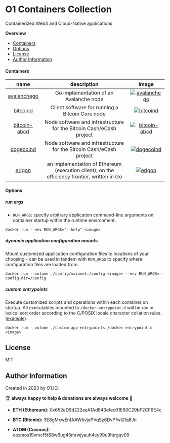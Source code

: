 # O1 Containers Collection

Containerized Web3 and Cloud-Native applications

**Overview**
  - [Containers](#containers)
  - [Options](#options)
  - [License](#license)
  - [Author Information](#author-information)

#### Containers

| name | description | image |
| :---: | :---: | :---: |
| [avalanchego](./avalanchego) | Go implementation of an Avalanche node | [![avalanchego](https://img.shields.io/docker/v/0labs/avalanchego)](https://hub.docker.com/repository/docker/0labs/avalanchego) |
| [bitcoind](./bitcoind) | Client software for running a Bitcoin Core node | [![bitcoind](https://img.shields.io/docker/v/0labs/bitcoind)](https://hub.docker.com/repository/docker/0labs/bitcoind) |
| [bitcoin-abcd](./bitcoin-abcd) | Node software and infrastructure for the Bitcoin Cash/eCash project | [![bitcoin-abcd](https://img.shields.io/docker/v/0labs/bitcoin-abcd?color=blue)](https://hub.docker.com/repository/docker/0labs/bitcoin-abcd) |
| [dogecoind](./bitcoin-abcd) | Node software and infrastructure for the Bitcoin Cash/eCash project | [![dogecoind](https://img.shields.io/docker/v/0labs/dogecoind?color=blue)](https://hub.docker.com/repository/docker/0labs/dogecoind) |
| [erigon](./erigon) | an implementation of Ethereum (execution client), on the efficiency frontier, written in Go | [![erigon](https://img.shields.io/docker/v/0labs/erigon?color=blue)](https://hub.docker.com/repository/docker/0labs/erigon) |

#### Options

##### run args

- `RUN_ARGS`: specify arbitrary application command-line arguments on container startup within the runtime environment.

```
docker run --env RUN_ARGS="--help" <image>
```

##### dynamic application configuration mounts

Mount customized application configuration files to locations of your choosing - can be used in tandem with `RUN_ARGS` to specify where configuration files are loaded from.

```
docker run --volume ./config/mainnet:/config <image> --env RUN_ARGS=--config-dir=/config
```

##### custom entrypoints

Execute customized scripts and operations within each container on startup. All executables mounted to `/docker-entrypoint.d` will be ran in lexical  sort order according to the C/POSIX locale character collation rules. ([example](https://github.com/0x0I/container-file-lighthouse/tree/master/entrypoints))

```
docker run --volume ./custom-app-entrypoints:/docker-entrypoint.d <image>
```

License
-------

MIT

Author Information
------------------

Created in 2023 by O1.IO.

🏆 **always happy to help & donations are always welcome** 💸

* **ETH (Ethereum):** 0x652eD9d222eeA1Ad843efec01E60C29bF2CF6E4c

* **BTC (Bitcoin):** 3E8gMxwEnfAAWbvjoPVqSz6DvPfwQ1q8Jn

* **ATOM (Cosmos):** cosmos19vmcf5t68w6ug45mrwjyauh4ey99u9htrgqv09
